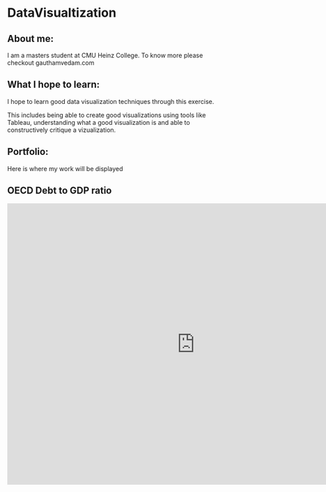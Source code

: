 # DataVisualtization

## About me: 

I am a masters student at CMU Heinz College. To know more please checkout gauthamvedam.com

## What I hope to learn: 

I hope to learn good data visualization techniques through this exercise. 

This includes being able to create good visualizations using tools like Tableau, understanding what a good visualization is and able to constructively critique a vizualization. 

## Portfolio: 
Here is where my work will be displayed

## OECD Debt to GDP ratio

<iframe src="https://data.oecd.org/chart/6gJv" width="860" height="645" style="border: 0" mozallowfullscreen="true" webkitallowfullscreen="true" allowfullscreen="true"><a href="https://data.oecd.org/chart/6gJv" target="_blank">OECD Chart: General government debt, Total, % of GDP, Annual, 2018</a></iframe>
